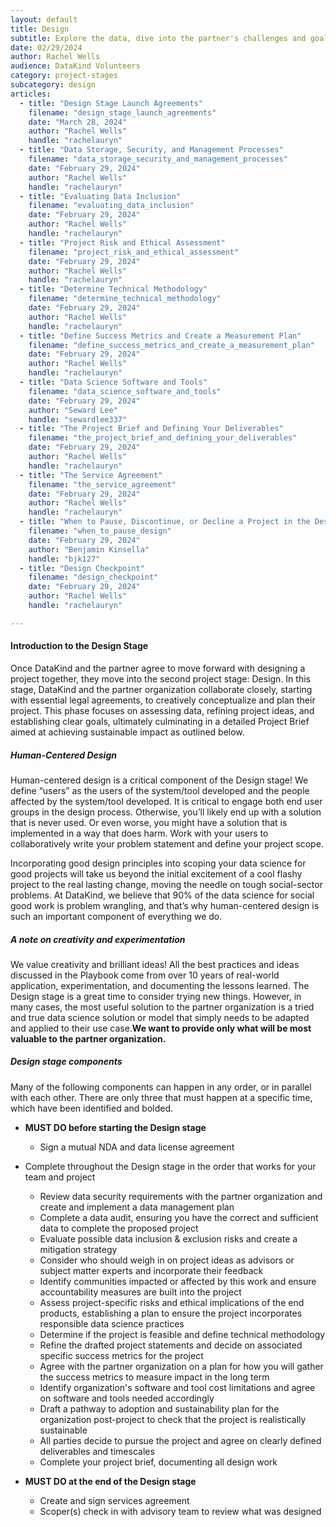 ```yaml
---
layout: default
title: Design
subtitle: Explore the data, dive into the partner's challenges and goals, and design a project accordingly.
date: 02/29/2024
author: Rachel Wells
audience: DataKind Volunteers
category: project-stages
subcategory: design
articles:
  - title: "Design Stage Launch Agreements"
    filename: "design_stage_launch_agreements"
    date: "March 28, 2024"
    author: "Rachel Wells"
    handle: "rachelauryn"
  - title: "Data Storage, Security, and Management Processes"
    filename: "data_storage_security_and_management_processes"
    date: "February 29, 2024"
    author: "Rachel Wells"
    handle: "rachelauryn"
  - title: "Evaluating Data Inclusion"
    filename: "evaluating_data_inclusion"
    date: "February 29, 2024"
    author: "Rachel Wells"
    handle: "rachelauryn"
  - title: "Project Risk and Ethical Assessment"
    filename: "project_risk_and_ethical_assessment"
    date: "February 29, 2024"
    author: "Rachel Wells"
    handle: "rachelauryn"
  - title: "Determine Technical Methodology"
    filename: "determine_technical_methodology"
    date: "February 29, 2024"
    author: "Rachel Wells"
    handle: "rachelauryn"
  - title: "Define Success Metrics and Create a Measurement Plan"
    filename: "define_success_metrics_and_create_a_measurement_plan"
    date: "February 29, 2024"
    author: "Rachel Wells"
    handle: "rachelauryn"
  - title: "Data Science Software and Tools"
    filename: "data_science_software_and_tools"
    date: "February 29, 2024"
    author: "Seward Lee"
    handle: "sewardlee337"
  - title: "The Project Brief and Defining Your Deliverables"
    filename: "the_project_brief_and_defining_your_deliverables"
    date: "February 29, 2024"
    author: "Rachel Wells"
    handle: "rachelauryn"
  - title: "The Service Agreement"
    filename: "the_service_agreement"
    date: "February 29, 2024"
    author: "Rachel Wells"
    handle: "rachelauryn"
  - title: "When to Pause, Discontinue, or Decline a Project in the Design Stage"
    filename: "when_to_pause_design"
    date: "February 29, 2024"
    author: "Benjamin Kinsella"
    handle: "bjk127"
  - title: "Design Checkpoint"
    filename: "design_checkpoint"
    date: "February 29, 2024"
    author: "Rachel Wells"
    handle: "rachelauryn"

---
```


#### Introduction to the Design Stage

Once DataKind and the partner agree to move forward with designing a project together, they move into the second project stage: Design. In this stage, DataKind and the partner organization collaborate closely, starting with essential legal agreements, to creatively conceptualize and plan their project. This phase focuses on assessing data, refining project ideas, and establishing clear goals, ultimately culminating in a detailed Project Brief aimed at achieving sustainable impact as outlined below.


##### Human\-Centered Design


Human\-centered design is a critical component of the Design stage! We define “users” as the users of the system/tool developed and the people affected by the system/tool developed. It is critical to engage both end user groups in the design process. Otherwise, you’ll likely end up with a solution that is never used. Or even worse, you might have a solution that is implemented in a way that does harm. Work with your users to collaboratively write your problem statement and define your project scope.


Incorporating good design principles into scoping your data science for good projects will take us beyond the initial excitement of a cool flashy project to the real lasting change, moving the needle on tough social\-sector problems. At DataKind, we believe that 90% of the data science for social good work is problem wrangling, and that’s why human\-centered design is such an important component of everything we do.


##### A note on creativity and experimentation


We value creativity and brilliant ideas! All the best practices and ideas discussed in the Playbook come from over 10 years of real\-world application, experimentation, and documenting the lessons learned. The Design stage is a great time to consider trying new things. However, in many cases, the most useful solution to the partner organization is a tried and true data science solution or model that simply needs to be adapted and applied to their use case.**We want to provide only what will be most valuable to the partner organization.** 


##### Design stage components


Many of the following components can happen in any order, or in parallel with each other. There are only three that must happen at a specific time, which have been identified and bolded.


* **MUST DO before starting the Design stage**
    * Sign a mutual NDA and data license agreement

* Complete throughout the Design stage in the order that works for your team and project
    * Review data security requirements with the partner organization and create and implement a data management plan
    * Complete a data audit, ensuring you have the correct and sufficient data to complete the proposed project
    * Evaluate possible data inclusion \& exclusion risks and create a mitigation strategy
    * Consider who should weigh in on project ideas as advisors or subject matter experts and incorporate their feedback
    * Identify communities impacted or affected by this work and ensure accountability measures are built into the project
    * Assess project\-specific risks and ethical implications of the end products, establishing a plan to ensure the project incorporates responsible data science practices
    * Determine if the project is feasible and define technical methodology
    * Refine the drafted project statements and decide on associated specific success metrics for the project
    * Agree with the partner organization on a plan for how you will gather the success metrics to measure impact in the long term
    * Identify organization's software and tool cost limitations and agree on software and tools needed accordingly
    * Draft a pathway to adoption and sustainability plan for the organization post\-project to check that the project is realistically sustainable
    * All parties decide to pursue the project and agree on clearly defined deliverables and timescales
    * Complete your project brief, documenting all design work

* **MUST DO at the end of the Design stage**
    * Create and sign services agreement
    * Scoper(s) check in with advisory team to review what was designed